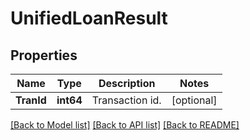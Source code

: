 # UnifiedLoanResult

## Properties

Name | Type | Description | Notes
------------ | ------------- | ------------- | -------------
**TranId** | **int64** | Transaction id. | [optional] 

[[Back to Model list]](../README.md#documentation-for-models) [[Back to API list]](../README.md#documentation-for-api-endpoints) [[Back to README]](../README.md)


